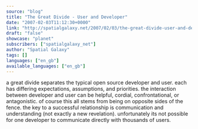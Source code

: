 ```yaml
---
source: "blog"
title: "The Great Divide - User and Developer"
date: "2007-02-03T11:12:30+0000"
link: "http://spatialgalaxy.net/2007/02/03/the-great-divide-user-and-developer/"
draft: "false"
showcase: "planet"
subscribers: ["spatialgalaxy_net"]
author: "Spatial Galaxy"
tags: []
languages: ["en_gb"]
available_languages: ["en_gb"]
---
```


a great divide separates the typical open source developer and user. each has differing expectations, assumptions, and priorities. the interaction between developer and user can be helpful, cordial, confrontational, or antagonistic.
of course this all stems from being on opposite sides of the fence. the key to a successful relationship is communication and understanding (not exactly a new revelation). unfortunately its not possible for one developer to communicate directly with thousands of users.
